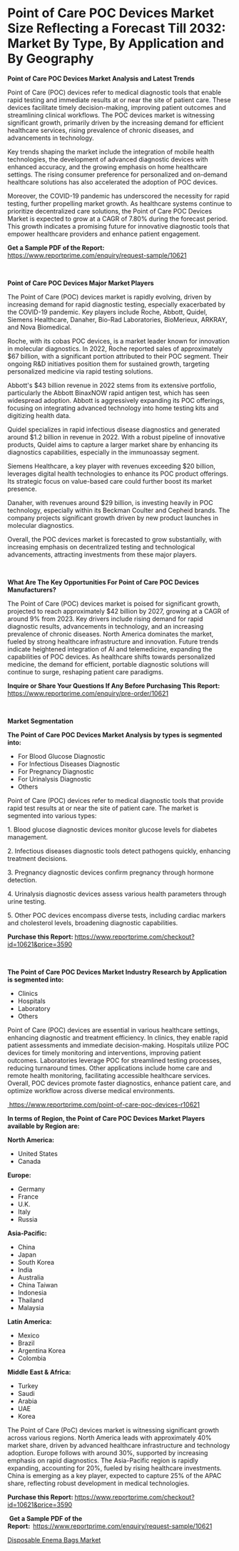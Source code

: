 <p><h1>Point of Care POC Devices Market Size Reflecting a Forecast Till 2032: Market By Type, By Application and By Geography</h1></p><p><strong>Point of Care POC Devices Market Analysis and Latest Trends</strong></p>
<p><p>Point of Care (POC) devices refer to medical diagnostic tools that enable rapid testing and immediate results at or near the site of patient care. These devices facilitate timely decision-making, improving patient outcomes and streamlining clinical workflows. The POC devices market is witnessing significant growth, primarily driven by the increasing demand for efficient healthcare services, rising prevalence of chronic diseases, and advancements in technology.</p><p>Key trends shaping the market include the integration of mobile health technologies, the development of advanced diagnostic devices with enhanced accuracy, and the growing emphasis on home healthcare settings. The rising consumer preference for personalized and on-demand healthcare solutions has also accelerated the adoption of POC devices.</p><p>Moreover, the COVID-19 pandemic has underscored the necessity for rapid testing, further propelling market growth. As healthcare systems continue to prioritize decentralized care solutions, the Point of Care POC Devices Market is expected to grow at a CAGR of 7.80% during the forecast period. This growth indicates a promising future for innovative diagnostic tools that empower healthcare providers and enhance patient engagement.</p></p>
<p><strong>Get a Sample PDF of the Report:&nbsp;</strong> <a href="https://www.reportprime.com/enquiry/request-sample/10621?utm_campaign=2628&utm_medium=2&utm_source=Github&utm_content=ia&utm_term=20032025&utm_id=point-of-care-poc-devices">https://www.reportprime.com/enquiry/request-sample/10621</a></p>
<p>&nbsp;</p>
<p><strong>Point of Care POC Devices Major Market Players</strong></p>
<p><p>The Point of Care (POC) devices market is rapidly evolving, driven by increasing demand for rapid diagnostic testing, especially exacerbated by the COVID-19 pandemic. Key players include Roche, Abbott, Quidel, Siemens Healthcare, Danaher, Bio-Rad Laboratories, BioMerieux, ARKRAY, and Nova Biomedical.</p><p>Roche, with its cobas POC devices, is a market leader known for innovation in molecular diagnostics. In 2022, Roche reported sales of approximately $67 billion, with a significant portion attributed to their POC segment. Their ongoing R&D initiatives position them for sustained growth, targeting personalized medicine via rapid testing solutions.</p><p>Abbott's $43 billion revenue in 2022 stems from its extensive portfolio, particularly the Abbott BinaxNOW rapid antigen test, which has seen widespread adoption. Abbott is aggressively expanding its POC offerings, focusing on integrating advanced technology into home testing kits and digitizing health data.</p><p>Quidel specializes in rapid infectious disease diagnostics and generated around $1.2 billion in revenue in 2022. With a robust pipeline of innovative products, Quidel aims to capture a larger market share by enhancing its diagnostics capabilities, especially in the immunoassay segment.</p><p>Siemens Healthcare, a key player with revenues exceeding $20 billion, leverages digital health technologies to enhance its POC product offerings. Its strategic focus on value-based care could further boost its market presence.</p><p>Danaher, with revenues around $29 billion, is investing heavily in POC technology, especially within its Beckman Coulter and Cepheid brands. The company projects significant growth driven by new product launches in molecular diagnostics.</p><p>Overall, the POC devices market is forecasted to grow substantially, with increasing emphasis on decentralized testing and technological advancements, attracting investments from these major players.</p></p>
<p>&nbsp;</p>
<p><strong>What Are The Key Opportunities For Point of Care POC Devices Manufacturers?</strong></p>
<p><p>The Point of Care (POC) devices market is poised for significant growth, projected to reach approximately $42 billion by 2027, growing at a CAGR of around 9% from 2023. Key drivers include rising demand for rapid diagnostic results, advancements in technology, and an increasing prevalence of chronic diseases. North America dominates the market, fueled by strong healthcare infrastructure and innovation. Future trends indicate heightened integration of AI and telemedicine, expanding the capabilities of POC devices. As healthcare shifts towards personalized medicine, the demand for efficient, portable diagnostic solutions will continue to surge, reshaping patient care paradigms.</p></p>
<p><strong>Inquire or Share Your Questions If Any Before Purchasing This Report:</strong> <a href="https://www.reportprime.com/enquiry/pre-order/10621?utm_campaign=2628&utm_medium=2&utm_source=Github&utm_content=ia&utm_term=20032025&utm_id=point-of-care-poc-devices">https://www.reportprime.com/enquiry/pre-order/10621</a></p>
<p>&nbsp;</p>
<p><strong>Market Segmentation</strong></p>
<p><strong>The Point of Care POC Devices Market Analysis by types is segmented into:</strong></p>
<p><ul><li>For Blood Glucose Diagnostic</li><li>For Infectious Diseases Diagnostic</li><li>For Pregnancy Diagnostic</li><li>For Urinalysis Diagnostic</li><li>Others</li></ul></p>
<p><p>Point of Care (POC) devices refer to medical diagnostic tools that provide rapid test results at or near the site of patient care. The market is segmented into various types: </p><p>1. Blood glucose diagnostic devices monitor glucose levels for diabetes management. </p><p>2. Infectious diseases diagnostic tools detect pathogens quickly, enhancing treatment decisions. </p><p>3. Pregnancy diagnostic devices confirm pregnancy through hormone detection. </p><p>4. Urinalysis diagnostic devices assess various health parameters through urine testing. </p><p>5. Other POC devices encompass diverse tests, including cardiac markers and cholesterol levels, broadening diagnostic capabilities.</p></p>
<p><strong>Purchase this Report:&nbsp;</strong><a href="https://www.reportprime.com/checkout?id=10621&price=3590&utm_campaign=2628&utm_medium=2&utm_source=Github&utm_content=ia&utm_term=20032025&utm_id=point-of-care-poc-devices">https://www.reportprime.com/checkout?id=10621&price=3590</a></p>
<p>&nbsp;</p>
<p><strong>The Point of Care POC Devices Market Industry Research by Application is segmented into:</strong></p>
<p><ul><li>Clinics</li><li>Hospitals</li><li>Laboratory</li><li>Others</li></ul></p>
<p><p>Point of Care (POC) devices are essential in various healthcare settings, enhancing diagnostic and treatment efficiency. In clinics, they enable rapid patient assessments and immediate decision-making. Hospitals utilize POC devices for timely monitoring and interventions, improving patient outcomes. Laboratories leverage POC for streamlined testing processes, reducing turnaround times. Other applications include home care and remote health monitoring, facilitating accessible healthcare services. Overall, POC devices promote faster diagnostics, enhance patient care, and optimize workflow across diverse medical environments.</p></p>
<p><a href="https://www.reportprime.com/point-of-care-poc-devices-r10621?utm_campaign=2628&utm_medium=2&utm_source=Github&utm_content=ia&utm_term=20032025&utm_id=point-of-care-poc-devices">&nbsp;https://www.reportprime.com/point-of-care-poc-devices-r10621</a></p>
<p><strong>In terms of Region, the Point of Care POC Devices Market Players available by Region are:</strong></p>
<p>
    <p> <strong> North America: </strong>
        <ul>
            <li>United States</li>
            <li>Canada</li>
        </ul>
        </p> 
    <p> <strong> Europe: </strong>
        <ul>
            <li>Germany</li>
            <li>France</li>
            <li>U.K.</li>
            <li>Italy</li>
            <li>Russia</li>
        </ul>
        </p> 
    <p> <strong> Asia-Pacific: </strong>
        <ul>
            <li>China</li>
            <li>Japan</li>
            <li>South Korea</li>
            <li>India</li>
            <li>Australia</li>
            <li>China Taiwan</li>
            <li>Indonesia</li>
            <li>Thailand</li>
            <li>Malaysia</li>
        </ul>
        </p> 
    <p> <strong> Latin America: </strong>
        <ul>
            <li>Mexico</li>
            <li>Brazil</li>
            <li>Argentina Korea</li>
            <li>Colombia</li>
        </ul>
        </p> 
    <p> <strong> Middle East & Africa: </strong>
        <ul>
            <li>Turkey</li>
            <li>Saudi</li>
            <li>Arabia</li>
            <li>UAE</li>
            <li>Korea</li>
        </ul>
    </p>
    </p>
<p><p>The Point of Care (PoC) devices market is witnessing significant growth across various regions. North America leads with approximately 40% market share, driven by advanced healthcare infrastructure and technology adoption. Europe follows with around 30%, supported by increasing emphasis on rapid diagnostics. The Asia-Pacific region is rapidly expanding, accounting for 20%, fueled by rising healthcare investments. China is emerging as a key player, expected to capture 25% of the APAC share, reflecting robust development in medical technologies.</p></p>
<p><strong>Purchase this Report: </strong><a href="https://www.reportprime.com/checkout?id=10621&price=3590&utm_campaign=2628&utm_medium=2&utm_source=Github&utm_content=ia&utm_term=20032025&utm_id=point-of-care-poc-devices">https://www.reportprime.com/checkout?id=10621&price=3590</a></p>
<p>&nbsp;<strong>Get a Sample PDF of the Report:&nbsp;&nbsp;</strong><a href="https://www.reportprime.com/enquiry/request-sample/10621?utm_campaign=2628&utm_medium=2&utm_source=Github&utm_content=ia&utm_term=20032025&utm_id=point-of-care-poc-devices">https://www.reportprime.com/enquiry/request-sample/10621</a></p>
<p><strong></strong></p>
<p><p><a href="https://github.com/wileonie19657/Market-Research-Report-List-1/blob/main/disposable-enema-bags-market.md?utm_campaign=2628&utm_medium=2&utm_source=Github&utm_content=ia&utm_term=20032025&utm_id=point-of-care-poc-devices">Disposable Enema Bags Market</a></p></p>